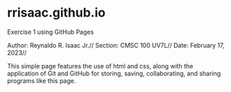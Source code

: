 # rrisaac.github.io
Exercise 1 using GitHub Pages

Author: Reynaldo R. Isaac Jr.//
Section: CMSC 100 UV7L//
Date: February 17, 2023//

This simple page features the use of html and css, along with the application of Git and GitHub for storing, saving, collaborating, and sharing programs like this page.

